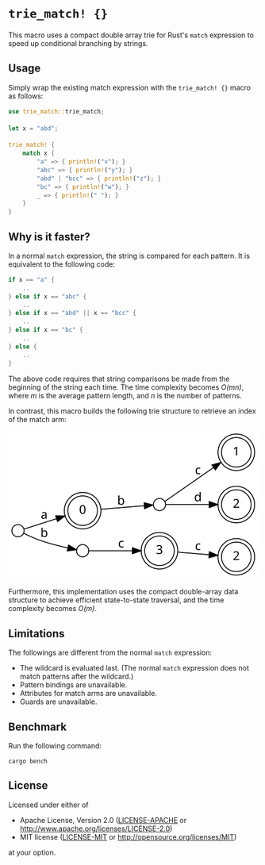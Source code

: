 # `trie_match! {}`

This macro uses a compact double array trie for Rust's `match` expression to
speed up conditional branching by strings.

## Usage

Simply wrap the existing match expression with the `trie_match! {}` macro as
follows:

```rust
use trie_match::trie_match;

let x = "abd";

trie_match! {
    match x {
        "a" => { println!("x"); }
        "abc" => { println!("y"); }
        "abd" | "bcc" => { println!("z"); }
        "bc" => { println!("w"); }
        _ => { println!(" "); }
    }
}
```

## Why is it faster?

In a normal `match` expression, the string is compared for each pattern. It is
equivalent to the following code:

```rust
if x == "a" {
    ..
} else if x == "abc" {
    ..
} else if x == "abd" || x == "bcc" {
    ..
} else if x == "bc" {
    ..
} else {
    ..
}
```

The above code requires that string comparisons be made from the beginning of
the string each time. The time complexity becomes *O(mn)*, where *m* is the
average pattern length, and *n* is the number of patterns.

In contrast, this macro builds the following trie structure to retrieve an
index of the match arm:

![Trie](figures/graph.svg)

Furthermore, this implementation uses the compact double-array data structure
to achieve efficient state-to-state traversal, and the time complexity becomes
*O(m)*.

## Limitations

The followings are different from the normal `match` expression:

* The wildcard is evaluated last. (The normal `match` expression does not
  match patterns after the wildcard.)
* Pattern bindings are unavailable.
* Attributes for match arms are unavailable.
* Guards are unavailable.

## Benchmark

Run the following command:

```
cargo bench
```

## License

Licensed under either of

 * Apache License, Version 2.0
   ([LICENSE-APACHE](LICENSE-APACHE) or http://www.apache.org/licenses/LICENSE-2.0)
 * MIT license
   ([LICENSE-MIT](LICENSE-MIT) or http://opensource.org/licenses/MIT)

at your option.
